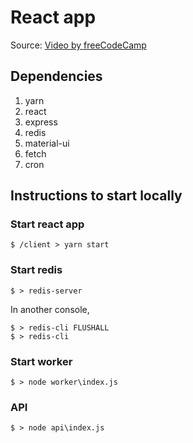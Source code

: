 # React app

Source: [Video by freeCodeCamp](https://www.youtube.com/watch?v=lauywdXKEXI)

## Dependencies
1. yarn
2. react
3. express
4. redis
5. material-ui
6. fetch
7. cron

## Instructions to start locally

### Start react app

```
$ /client > yarn start
```

### Start redis
```
$ > redis-server
```

In another console,

```
$ > redis-cli FLUSHALL
$ > redis-cli
```

### Start worker

```
$ > node worker\index.js
```

### API

```
$ > node api\index.js
```



